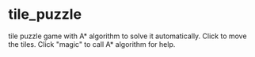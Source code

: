 # tile_puzzle
tile puzzle game with A* algorithm to solve it automatically. Click to move the tiles. Click "magic" to call A* algorithm for help.
